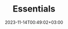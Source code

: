 ---
weight: 601
title: "Essentials"
description: "A basic addon containing the basic functions of KDebugger."
icon: "home"
date: "2023-11-14T00:49:02+03:00"
lastmod: "2023-11-14T00:49:02+03:00"
draft: false
---